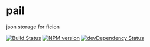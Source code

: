 pail
====

json storage for ficion

[![Build Status](https://secure.travis-ci.org/fishin/pail.svg)](http://travis-ci.org/fishin/pail)
[![NPM version](https://badge.fury.io/js/pail.svg)](http://badge.fury.io/js/pail)
[![devDependency Status](https://david-dm.org/fishin/pail/dev-status.svg)](https://david-dm.org/fishin/pail#info=devDependencies)


